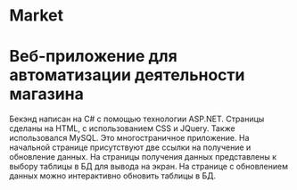 # Market
# Веб-приложение для автоматизации деятельности магазина
Бекэнд написан на С# с помощью технологии ASP.NET. Страницы сделаны на HTML, с использованием CSS и JQuery. 
Также использовался MySQL. Это многостраничное приложение. 
На начальной странице присутствуют две ссылки на получение и обновление данных. 
На страницы получения данных представлены к выбору таблицы в БД для вывода на экран. 
На странице с обновлением данных можно интерактивно обновить таблицы в БД.
